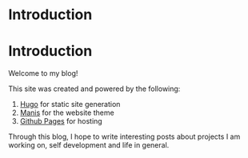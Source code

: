 # Introduction


# Introduction

Welcome to my blog!

This site was created and powered by the following:

 1. [Hugo](https://gohugo.io/) for static site generation
 2. [Manis](https://themes.gohugo.io/manis-hugo-theme/) for the website theme
 3. [Github Pages](https://pages.github.com/) for hosting

Through this blog, I hope to write interesting posts about projects I am working on,
self development and life in general.

